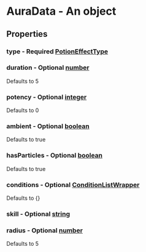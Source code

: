 

# AuraData - An object



## Properties



### type - Required [PotionEffectType](PotionEffectType)



### duration - Optional [number](number)



Defaults to 5



### potency - Optional [integer](integer)



Defaults to 0



### ambient - Optional [boolean](boolean)



Defaults to true



### hasParticles - Optional [boolean](boolean)



Defaults to true



### conditions - Optional [ConditionListWrapper](ConditionListWrapper)



Defaults to {}



### skill - Optional [string](string)



### radius - Optional [number](number)



Defaults to 5

